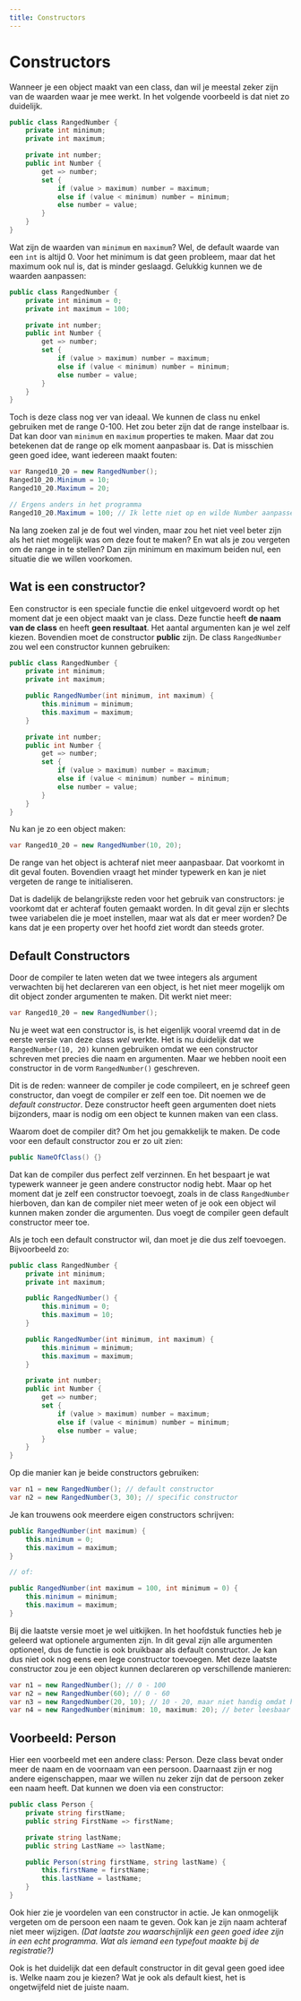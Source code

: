 ```yaml
---
title: Constructors
---
```


# Constructors

Wanneer je een object maakt van een class, dan wil je meestal zeker zijn van de waarden waar je mee werkt. In het volgende voorbeeld is dat niet zo duidelijk.

```csharp
public class RangedNumber {
    private int minimum;
    private int maximum;

    private int number;
    public int Number {
        get => number;
        set {
            if (value > maximum) number = maximum;
            else if (value < minimum) number = minimum;
            else number = value;
        }
    }
}
```

Wat zijn de waarden van `minimum` en `maximum`? Wel, de default waarde van een `int` is altijd 0. Voor het minimum is dat geen probleem, maar dat het maximum ook nul is, dat is minder geslaagd. Gelukkig kunnen we de waarden aanpassen:

```csharp
public class RangedNumber {
    private int minimum = 0;
    private int maximum = 100;

    private int number;
    public int Number {
        get => number;
        set {
            if (value > maximum) number = maximum;
            else if (value < minimum) number = minimum;
            else number = value;
        }
    }
}
```

Toch is deze class nog ver van ideaal. We kunnen de class nu enkel gebruiken met de range 0-100. Het zou beter zijn dat de range instelbaar is. Dat kan door van `minimum` en `maximum` properties te maken. Maar dat zou betekenen dat de range op elk moment aanpasbaar is. Dat is misschien geen goed idee, want iedereen maakt fouten:

```csharp
var Ranged10_20 = new RangedNumber();
Ranged10_20.Minimum = 10;
Ranged10_20.Maximum = 20;

// Ergens anders in het programma
Ranged10_20.Maximum = 100; // Ik lette niet op en wilde Number aanpassen
```

Na lang zoeken zal je de fout wel vinden, maar zou het niet veel beter zijn als het niet mogelijk was om deze fout te maken? En wat als je zou vergeten om de range in te stellen? Dan zijn minimum en maximum beiden nul, een situatie die we willen voorkomen.

## Wat is een constructor?
Een constructor is een speciale functie die enkel uitgevoerd wordt op het moment dat je een object maakt van je class. Deze functie heeft __de naam van de class__ en heeft __geen resultaat__. Het aantal argumenten kan je wel zelf kiezen. Bovendien moet de constructor __public__ zijn. De class `RangedNumber` zou wel een constructor kunnen gebruiken:

```csharp
public class RangedNumber {
    private int minimum;
    private int maximum;

    public RangedNumber(int minimum, int maximum) {
        this.minimum = minimum;
        this.maximum = maximum;
    }

    private int number;
    public int Number {
        get => number;
        set {
            if (value > maximum) number = maximum;
            else if (value < minimum) number = minimum;
            else number = value;
        }
    }
}
```

Nu kan je zo een object maken:

```csharp
var Ranged10_20 = new RangedNumber(10, 20);
```
De range van het object is achteraf niet meer aanpasbaar. Dat voorkomt in dit geval fouten. Bovendien vraagt het minder typewerk en kan je niet vergeten de range te initialiseren. 

Dat is dadelijk de belangrijkste reden voor het gebruik van constructors: je voorkomt dat er achteraf fouten gemaakt worden. In dit geval zijn er slechts twee variabelen die je moet instellen, maar wat als dat er meer worden? De kans dat je een property over het hoofd ziet wordt dan steeds groter.

## Default Constructors
Door de compiler te laten weten dat we twee integers als argument verwachten bij het declareren van een object, is het niet meer mogelijk om dit object zonder argumenten te maken. Dit werkt niet meer:

```csharp
var Ranged10_20 = new RangedNumber();
```

Nu je weet wat een constructor is, is het eigenlijk vooral vreemd dat in de eerste versie van deze class _wel_ werkte. Het is nu duidelijk dat we `RangedNumber(10, 20)` kunnen gebruiken omdat we een constructor schreven met precies die naam en argumenten. Maar we hebben nooit een constructor in de vorm `RangedNumber()` geschreven.

Dit is de reden: wanneer de compiler je code compileert, en je schreef geen constructor, dan voegt de compiler er zelf een toe. Dit noemen we de _default constructor_. Deze constructor heeft geen argumenten doet niets bijzonders, maar is nodig om een object te kunnen maken van een class.

Waarom doet de compiler dit? Om het jou gemakkelijk te maken. De code voor een default constructor zou er zo uit zien:

```csharp
public NameOfClass() {}
```

Dat kan de compiler dus perfect zelf verzinnen. En het bespaart je wat typewerk wanneer je geen andere constructor nodig hebt. Maar op het moment dat je zelf een constructor toevoegt, zoals in de class  `RangedNumber` hierboven, dan kan de compiler niet meer weten of je ook een object wil kunnen maken zonder die argumenten. Dus voegt de compiler geen default constructor meer toe.

Als je toch een default constructor wil, dan moet je die dus zelf toevoegen. Bijvoorbeeld zo:

```csharp
public class RangedNumber {
    private int minimum;
    private int maximum;

    public RangedNumber() {
        this.minimum = 0;
        this.maximum = 10;
    }

    public RangedNumber(int minimum, int maximum) {
        this.minimum = minimum;
        this.maximum = maximum;
    }

    private int number;
    public int Number {
        get => number;
        set {
            if (value > maximum) number = maximum;
            else if (value < minimum) number = minimum;
            else number = value;
        }
    }
}
```

Op die manier kan je beide constructors gebruiken:

```csharp
var n1 = new RangedNumber(); // default constructor
var n2 = new RangedNumber(3, 30); // specific constructor
```

Je kan trouwens ook meerdere eigen constructors schrijven:

```csharp
public RangedNumber(int maximum) {
    this.minimum = 0;
    this.maximum = maximum;
}

// of:

public RangedNumber(int maximum = 100, int minimum = 0) {
    this.minimum = minimum;
    this.maximum = maximum;
}
```

Bij die laatste versie moet je wel uitkijken. In het hoofdstuk functies heb je geleerd wat optionele argumenten zijn. In dit geval zijn alle argumenten optioneel, dus de functie is ook bruikbaar als default constructor. Je kan dus niet ook nog eens een lege constructor toevoegen. Met deze laatste constructor zou je een object kunnen declareren op verschillende manieren:

```csharp
var n1 = new RangedNumber(); // 0 - 100
var n2 = new RangedNumber(60); // 0 - 60
var n3 = new RangedNumber(20, 10); // 10 - 20, maar niet handig omdat het maximum eerst moet
var n4 = new RangedNumber(minimum: 10, maximum: 20); // beter leesbaar
```

## Voorbeeld: Person
Hier een voorbeeld met een andere class: Person. Deze class bevat onder meer de naam en de voornaam van een persoon. Daarnaast zijn er nog andere eigenschappen, maar we willen nu zeker zijn dat de persoon zeker een naam heeft. Dat kunnen we doen via een constructor:

```csharp
public class Person {
    private string firstName;
    public string FirstName => firstName;

    private string lastName;
    public string LastName => lastName;

    public Person(string firstName, string lastName) {
        this.firstName = firstName;
        this.lastName = lastName;
    }
}
```

Ook hier zie je voordelen van een constructor in actie. Je kan onmogelijk vergeten om de persoon een naam te geven. Ook kan je zijn naam achteraf niet meer wijzigen. _(Dat laatste zou waarschijnlijk een geen goed idee zijn in een echt programma. Wat als iemand een typefout maakte bij de registratie?)_

Ook is het duidelijk dat een default constructor in dit geval geen goed idee is. Welke naam zou je kiezen? Wat je ook als default kiest, het is ongetwijfeld niet de juiste naam.

